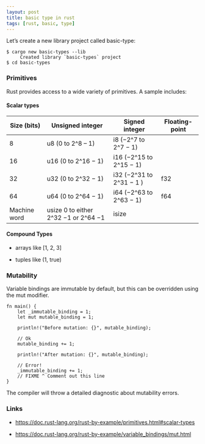 ```yaml
---
layout: post
title: basic type in rust
tags: [rust, basic, type]
---
```


Let’s create a new library project called basic-type:

```
$ cargo new basic-types --lib
     Created library `basic-types` project
$ cd basic-types
```

### Primitives

Rust provides access to a wide variety of primitives. A sample includes:

#### Scalar types

| Size (bits)  | Unsigned integer                     | Signed integer           | Floating-point |
|--------------|--------------------------------------|--------------------------|----------------|
| 8            | u8 (0 to 2^8 – 1)                    | i8 (−2^7 to 2^7 − 1)     |                |
| 16           | u16 (0 to 2^16 − 1)                  | i16 (−2^15 to 2^15 − 1)  |                |
| 32           | u32 (0 to 2^32 − 1)                  | i32 (−2^31 to 2^31 − 1 ) | f32            |
| 64           | u64 (0 to 2^64 − 1)                  | i64 (−2^63 to 2^63 − 1)  | f64            |
| Machine word | usize 0 to either 2^32 −1 or 2^64 −1 | isize                    |                |

#### Compound Types

- arrays like [1, 2, 3]

- tuples like (1, true)

### Mutability

Variable bindings are immutable by default, but this can be overridden using the mut modifier.

```
fn main() {
    let _immutable_binding = 1;
    let mut mutable_binding = 1;

    println!("Before mutation: {}", mutable_binding);

    // Ok
    mutable_binding += 1;

    println!("After mutation: {}", mutable_binding);

    // Error!
    _immutable_binding += 1;
    // FIXME ^ Comment out this line
}
```

The compiler will throw a detailed diagnostic about mutability errors.

### Links

- https://doc.rust-lang.org/rust-by-example/primitives.html#scalar-types

- https://doc.rust-lang.org/rust-by-example/variable_bindings/mut.html

